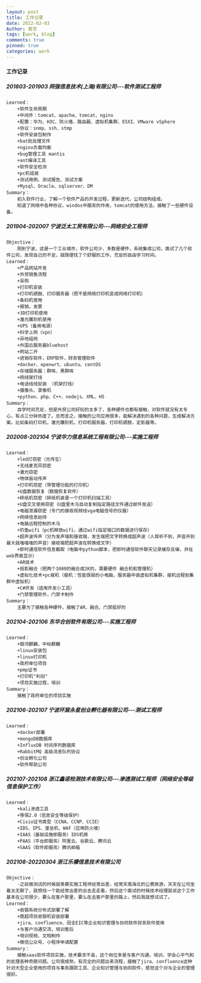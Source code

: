 ```yaml
---
layout: post
title: 工作记录
date: 2022-02-03
Author: 南念
tags: [work, blog]
comments: true
pinned: true
categories: work
---
```


#### 工作记录

##### **201803-201903**	网强信息技术(上海)有限公司---软件测试工程师

```
Learned：
	+软件生命周期
	+中间件：tomcat、apache、tomcat、nginx
	+配置：华为、H3C、防火墙、路由器、虚拟机集群、ESXI、VMware vSphere
	+协议：snmp、ssh、stmp
	+软件安装包制作
	+bat批处理文件
	+nginx负载均衡
	+bug管理工具 mantis
	+ant编译工具
	+软件安全检测
	+pc机组装
	+测试用例、测试报告、测试方案
	+Mysql、Oracle、sqlserver、DM
Summary：
	初入软件行业，了解一个软件产品的开发过程，更新迭代，公司结构组成。
	知道了网络中各种协议，windos中服务的作用，tomcat的使用方法，接触了一些硬件设备。
```

<!-- more -->

##### **201904-202007**	宁波泛太工贸有限公司---网络安全工程师

```
Objective：
	刚到宁波，这是一个工业城市，软件公司少，多数是硬件，系统集成公司，面试了几个软件公司，发现自己的不足，就随便找了个舒服的工作，充足的自由学习时间。
Learned：
	+产品网站开发
	+外贸销售流程
	+采购
	+打印机安装
	+打印机硒鼓、打印服务器（把不是网络打印机变成网络打印机）
	+条码机使用
	+报销，发票
	+3D打印机使用
	+激光雕刻机使用
	+UPS（备用电源）
	+科学上网（vpn）
	+异地组网
	+外国云服务器bluehost
	+网站二开
	+进销存软件，ERP软件，财务管理软件
	+docker、openwrt、ubuntu、centOS
	+存储服务器：群晖、黑群晖
	+网线架打线
	+电话线线安装 （机架打线）
	+摄像头、录像机
	+python、php、C++、nodejs、XML、H5
Summary：
	自学时间充足，但是外贸公司好玩的太多了，各种硬件也都有接触，对软件就没有太专心，有点三分钟热度了。总而言之，接触的公司应用很多，能解决遇到的各种问题，生成解决方案。比如条码打印机，激光雕刻机，打印机服务器，打印机硒鼓，定影器等。
```

##### **202008-202104**	宁波华力信息系统工程有限公司---实施工程师

```
Learned：
	+led灯窃密（光传生）
	+无线麦克风窃密
	+激光窃密
	+物体振动传声
	+打印机窃密（带管理功能的打印机）
	+U盘数据恢复（数据恢复软件）
	+碎纸机窃密（碎纸机装里一个打印机扫描工具）
	+U盘交叉使用窃密（U盘里木马自动复制指定路径文件通过邮件发送）
	+电磁泄漏窃密（专门的接收视频线vga电磁信号的仪器）
	+网络信息劫持
	+电脑远程控制的木马
	+钓鱼wifi（pc机释放wifi，通过wifi指定端口的数据进行保存）
	+超声波传声（分为发声端和接收端，发生端把文字转换成超声波（人耳听不到，声音开到最大就嗤嗤嗤的声音）接收端把超声波在转换成文字）
	+即时通信软件信息截取（电脑中python脚本，把即时通信软件聊天记录缓存反编，并在web界面显示）
	+AR技术
	+投影融合（把两个1080的融合成2K的，需要硬件 融合机和管理机）
	+虚拟化技术+pc瘦机（瘦机：性能很弱的小电脑，服务器中装虚拟机集群，瘦机远程到集群中虚拟机）
	+C#开发（适用开发小工具）
	+门禁管理软件，门禁卡制作
Summary：
	主要为了接触各种硬件，接触了AR、融合、门禁挺好的
```



##### **202104-202106**	东华合创软件有限公司---实施工程师

```
Learned：
	+银河麒麟，中标麒麟
	+linux安装包
	+linux打印机
	+政府单位项目
	+pmp证书
	+打印机"利旧"
	+项目实施过程，培训
Summary：
	接触了政府单位的项目实施
```



##### **202106-202107**	宁波环宸永星创业孵化器有限公司---测试工程师

```
Learned：
	+docker部署
	+mongoDB数据库
	+InfluxDB 时间序列数据库
	+RabbitMQ 高级消息队列协议
	+创业孵化公司
	+软件帮助公司

```



##### **202107-202108**	浙江鑫诺检测技术有限公司---渗透测试工程师（网络安全等级信息保护工作）

```
Learned：
	+kali渗透工具
	+等保2.0（信息安全等级保护）
	+Cisio证书类型（CCNA、CCNP、CCIE）
	+IDS、IPS、堡垒机、WAF（应用防火墙）
	+IAAS（基础设施即服务）IDS机房
	+PAAS（平台即服务）阿里云、谷歌云、腾讯云
	+SAAS（软件即服务）腾讯邮箱
```



##### **202108-20220304**				 浙江乐檬信息技术有限公司

```
Objective：
	-之前做测试的时候就羡慕实施工程师经常出差，经常天南海北的公费旅游，天天在公司坐着太无聊了，就想找一个能经常出差的出去走走看，然后这个面试的时候技术经理就说这个工作基本在公司很少，要么在客户那里，要么在去客户那里的路上，然后我就想试试了。
Learned：
	+收银系统分布式部署了解
	+商超项目收银机安装部署
	+jira、confluence、冠全EIC等企业知识管理与协同软件财务软件使用
	+与客户沟通交流，培训售后
	+培训视频、文档制作
	+微信公众号、小程序申请配置
Summary：
	接触saas软件项目实施，技术要求不高，这个岗位多是与客户沟通，培训，学会心平气和的处理各种奇葩问题。公司很成熟，有完全的问题出来流程，接触了jira、confluence这种针对大型企业使用的项目与事务跟踪工具、企业知识管理与协同软件，感觉这个对与企业的管理很好。
```







